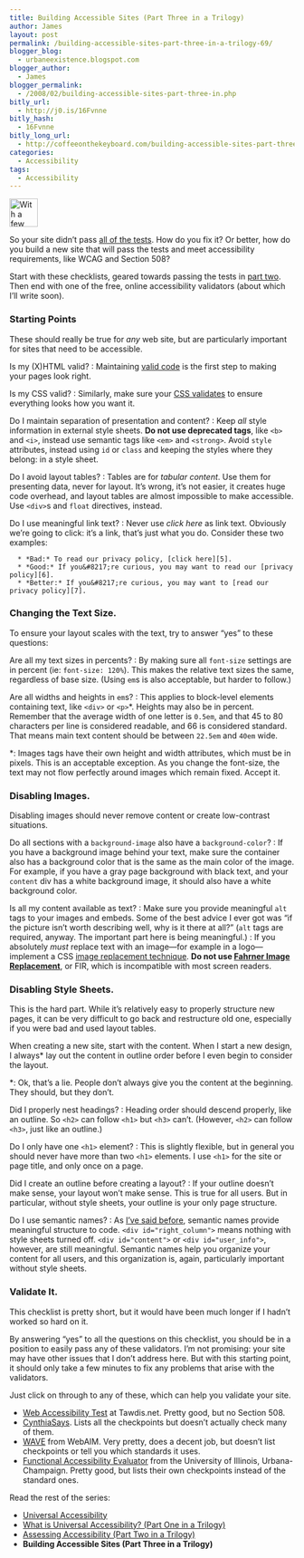 ```yaml
---
title: Building Accessible Sites (Part Three in a Trilogy)
author: James
layout: post
permalink: /building-accessible-sites-part-three-in-a-trilogy-69/
blogger_blog:
  - urbaneexistence.blogspot.com
blogger_author:
  - James
blogger_permalink:
  - /2008/02/building-accessible-sites-part-three-in.php
bitly_url:
  - http://j0.is/16Fvnne
bitly_hash:
  - 16Fvnne
bitly_long_url:
  - http://coffeeonthekeyboard.com/building-accessible-sites-part-three-in-a-trilogy-69/
categories:
  - Accessibility
tags:
  - Accessibility
---
```

<div class="image right">
  <img src="http://jamessocol.com/blog/images/accessicon.jpg" alt="With a few key concepts in mind, building accessible websites is no different than building websites." height="50" width="50" />
</div>

So your site didn&#8217;t pass [all of the tests][1]. How do you fix it? Or better, how do you build a new site that will pass the tests and meet accessibility requirements, like WCAG and Section 508?

Start with these checklists, geared towards passing the tests in [part two][2]. Then end with one of the free, online accessibility validators (about which I&#8217;ll write soon).

### Starting Points

These should really be true for *any* web site, but are particularly important for sites that need to be accessible.

Is my (X)HTML valid?
:   Maintaining [valid code][3] is the first step to making your pages look right.

Is my CSS valid?
:   Similarly, make sure your [CSS validates][4] to ensure everything looks how you want it.

Do I maintain separation of presentation and content?
:   Keep *all* style information in external style sheets. **Do not use deprecated tags**, like `<b>` and `<i>`, instead use semantic tags like `<em>` and `<strong>`. Avoid `style` attributes, instead using `id` or `class` and keeping the styles where they belong: in a style sheet.

Do I avoid layout tables?
:   Tables are for *tabular content*. Use them for presenting data, never for layout. It&#8217;s wrong, it&#8217;s not easier, it creates huge code overhead, and layout tables are almost impossible to make accessible. Use `<div>`s and `float` directives, instead.

Do I use meaningful link text?
:   Never use *click here* as link text. Obviously we&#8217;re going to click: it&#8217;s a link, that&#8217;s just what you do. Consider these two examples:</p> 
    
      * *Bad:* To read our privacy policy, [click here][5].
      * *Good:* If you&#8217;re curious, you may want to read our [privacy policy][6].
      * *Better:* If you&#8217;re curious, you may want to [read our privacy policy][7].

### Changing the Text Size.

To ensure your layout scales with the text, try to answer &#8220;yes&#8221; to these questions:

Are all my text sizes in percents?
:   By making sure all `font-size` settings are in percent (ie: `font-size: 120%`). This makes the relative text sizes the same, regardless of base size. (Using `em`s is also acceptable, but harder to follow.)

Are all widths and heights in `em`s?
:   This applies to block-level elements containing text, like `<div>` or `<p>`*. Heights may also be in percent. Remember that the average width of one letter is `0.5em`, and that 45 to 80 characters per line is considered readable, and 66 is considered standard. That means main text content should be between `22.5em` and `40em` wide.

<p class="note">
  *: Images tags have their own height and width attributes, which must be in pixels. This is an acceptable exception. As you change the font-size, the text may not flow perfectly around images which remain fixed. Accept it.
</p>

### Disabling Images.

Disabling images should never remove content or create low-contrast situations.

Do all sections with a `background-image` also have a `background-color`?
:   If you have a background image behind your text, make sure the container also has a background color that is the same as the main color of the image. For example, if you have a gray page background with black text, and your `content` div has a white background image, it should also have a white background color.

Is all my content available as text?
:   Make sure you provide meaningful `alt` tags to your images and embeds. Some of the best advice I ever got was &#8220;if the picture isn&#8217;t worth describing well, why is it there at all?&#8221; (`alt` tags are required, anyway. The important part here is being meaningful.)
:   If you absolutely *must* replace text with an image—for example in a logo—implement a CSS [image replacement technique][8]. **Do not use [Fahrner Image Replacement][9]**, or FIR, which is incompatible with most screen readers.

### Disabling Style Sheets.

This is the hard part. While it&#8217;s relatively easy to properly structure new pages, it can be very difficult to go back and restructure old one, especially if you were bad and used layout tables.

When creating a new site, start with the content. When I start a new design, I always* lay out the content in outline order before I even begin to consider the layout.

<p class="note">
  *: Ok, that&#8217;s a lie. People don&#8217;t always give you the content at the beginning. They should, but they don&#8217;t.
</p>

Did I properly nest headings?
:   Heading order should descend properly, like an outline. So `<h2>` can follow `<h1>` but `<h3>` can&#8217;t. (However, `<h2>` can follow `<h3>`, just like an outline.)

Do I only have one `<h1>` element?
:   This is slightly flexible, but in general you should never have more than two `<h1>` elements. I use `<h1>` for the site or page title, and only once on a page.

Did I create an outline before creating a layout?
:   If your outline doesn&#8217;t make sense, your layout won&#8217;t make sense. This is true for all users. But in particular, without style sheets, your outline is your only page structure.

Do I use semantic names?
:   As [I&#8217;ve said before][10], semantic names provide meaningful structure to code. `<div id="right_column">` means nothing with style sheets turned off. `<div id="content">` or `<div id="user_info">`, however, are still meaningful. Semantic names help you organize your content for all users, and this organization is, again, particularly important without style sheets.

### Validate It.

This checklist is pretty short, but it would have been much longer if I hadn&#8217;t worked so hard on it.

By answering &#8220;yes&#8221; to all the questions on this checklist, you should be in a position to easily pass any of these validators. I&#8217;m not promising: your site may have other issues that I don&#8217;t address here. But with this starting point, it should only take a few minutes to fix any problems that arise with the validators.

Just click on through to any of these, which can help you validate your site.

  * [Web Accessibility Test][11] at Tawdis.net. Pretty good, but no Section 508.
  * [CynthiaSays][12]. Lists all the checkpoints but doesn&#8217;t actually check many of them.
  * [WAVE][13] from WebAIM. Very pretty, does a decent job, but doesn&#8217;t list checkpoints or tell you which standards it uses.
  * [Functional Accessibility Evaluator][14] from the University of Illinois, Urbana-Champaign. Pretty good, but lists their own checkpoints instead of the standard ones.

Read the rest of the series:

  * [Universal Accessibility][15]
  * [What is Universal Accessibility? (Part One in a Trilogy)][16]
  * [Assessing Accessibility (Part Two in a Trilogy)][17]
  * **Building Accessible Sites (Part Three in a Trilogy)**

 [1]: http://coffeeonthekeyboard.com/assessing-accessibility-part-two-in-a-trilogy-67/ "all of the tests"
 [2]: http://coffeeonthekeyboard.com/assessing-accessibility-part-two-in-a-trilogy-67/ "part two"
 [3]: http://validator.w3.org "Use the W3C Validation Services."
 [4]: http://jigsaw.w3.org/css-validator/ "Really, use the W3C Validation Services."
 [5]: javascript:; "This isn't a real link, just a bad example."
 [6]: javascript:; "This isn't a real link, just a good example."
 [7]: javascript:; "This isn't a real link, just a better example."
 [8]: http://www.kryogenix.org/code/browser/lir/ "This is a good image replacement technique."
 [9]: http://www.stopdesign.com/articles/css/replace-text/ "Fahrner Image Replacement, which breaks screen readers."
 [10]: http://coffeeonthekeyboard.com/use-semantics-to-guide-design-53/ "I&#8217;ve said before"
 [11]: http://www.tawdis.net/taw3/cms/en
 [12]: http://www.cynthiasays.com/
 [13]: http://wave.webaim.org/
 [14]: http://fae.cita.uiuc.edu/
 [15]: http://coffeeonthekeyboard.com/universal-accessibility-64/ "Universal Accessibility"
 [16]: http://coffeeonthekeyboard.com/what-is-universal-accessibility-part-one-in-a-trilogy-66/ "What is Universal Accessibility? (Part One in a Trilogy)"
 [17]: http://coffeeonthekeyboard.com/assessing-accessibility-part-two-in-a-trilogy-67/ "Assessing Accessibility (Part Two in a Trilogy)"